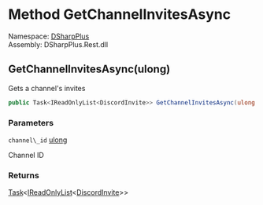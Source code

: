 # Method GetChannelInvitesAsync

Namespace: [DSharpPlus](DSharpPlus.md)  
Assembly: DSharpPlus.Rest.dll

## <a id="DSharpPlus_DiscordRestClient_GetChannelInvitesAsync_System_UInt64_"></a>GetChannelInvitesAsync\(ulong\)

Gets a channel's invites

```csharp
public Task<IReadOnlyList<DiscordInvite>> GetChannelInvitesAsync(ulong channel_id)
```

### Parameters

`channel\_id` [ulong](https://learn.microsoft.com/dotnet/api/system.uint64)

Channel ID

### Returns

[Task](https://learn.microsoft.com/dotnet/api/system.threading.tasks.task\-1)<[IReadOnlyList](https://learn.microsoft.com/dotnet/api/system.collections.generic.ireadonlylist\-1)<[DiscordInvite](DSharpPlus.Entities.DiscordInvite.md)\>\>

